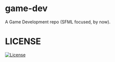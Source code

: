# game-dev
A Game Development repo (SFML focused, by now).

# LICENSE
[![License](http://img.shields.io/npm/l/gulp-runtime.svg?style=flat-square)](http://opensource.org/licenses/MIT)
